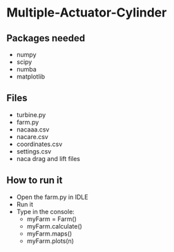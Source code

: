 # Multiple-Actuator-Cylinder

Packages needed
----------------------------
- numpy
- scipy
- numba
- matplotlib

Files
----------------------------
- turbine.py
- farm.py
- nacaaa.csv
- nacare.csv
- coordinates.csv
- settings.csv
- naca drag and lift files

How to run it
----------------------------
- Open the farm.py in IDLE
- Run it
- Type in the console:
  - myFarm = Farm()
  - myFarm.calculate()
  - myFarm.maps()
  - myFarm.plots(n)

